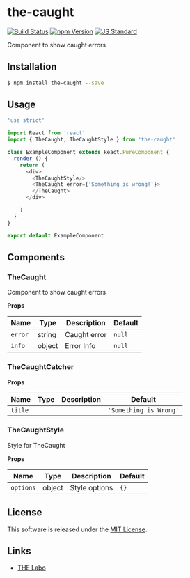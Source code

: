 the-caught
==========

<!---
This file is generated by the-tmpl. Do not update manually.
--->

<!-- Badge Start -->
<a name="badges"></a>

[![Build Status][bd_travis_shield_url]][bd_travis_url]
[![npm Version][bd_npm_shield_url]][bd_npm_url]
[![JS Standard][bd_standard_shield_url]][bd_standard_url]

[bd_repo_url]: https://github.com/the-labo/the-caught
[bd_travis_url]: http://travis-ci.org/the-labo/the-caught
[bd_travis_shield_url]: http://img.shields.io/travis/the-labo/the-caught.svg?style=flat
[bd_travis_com_url]: http://travis-ci.com/the-labo/the-caught
[bd_travis_com_shield_url]: https://api.travis-ci.com/the-labo/the-caught.svg?token=
[bd_license_url]: https://github.com/the-labo/the-caught/blob/master/LICENSE
[bd_npm_url]: http://www.npmjs.org/package/the-caught
[bd_npm_shield_url]: http://img.shields.io/npm/v/the-caught.svg?style=flat
[bd_standard_url]: http://standardjs.com/
[bd_standard_shield_url]: https://img.shields.io/badge/code%20style-standard-brightgreen.svg

<!-- Badge End -->


<!-- Description Start -->
<a name="description"></a>

Component to show caught errors

<!-- Description End -->


<!-- Overview Start -->
<a name="overview"></a>



<!-- Overview End -->


<!-- Sections Start -->
<a name="sections"></a>

<!-- Section from "doc/guides/01.Installation.md.hbs" Start -->

<a name="section-doc-guides-01-installation-md"></a>

Installation
-----

```bash
$ npm install the-caught --save
```


<!-- Section from "doc/guides/01.Installation.md.hbs" End -->

<!-- Section from "doc/guides/02.Usage.md.hbs" Start -->

<a name="section-doc-guides-02-usage-md"></a>

Usage
---------

```javascript
'use strict'

import React from 'react'
import { TheCaught, TheCaughtStyle } from 'the-caught'

class ExampleComponent extends React.PureComponent {
  render () {
    return (
      <div>
        <TheCaughtStyle/>
        <TheCaught error={'Something is wrong!'}>
        </TheCaught>
      </div>

    )
  }
}

export default ExampleComponent

```


<!-- Section from "doc/guides/02.Usage.md.hbs" End -->

<!-- Section from "doc/guides/03.Components.md.hbs" Start -->

<a name="section-doc-guides-03-components-md"></a>

Components
-----------

### TheCaught

Component to show caught errors

**Props**

| Name | Type | Description | Default |
| --- | --- | ---- | ---- |
| `error` | string  | Caught error | `null` |
| `info` | object  | Error Info | `null` |

### TheCaughtCatcher



**Props**

| Name | Type | Description | Default |
| --- | --- | ---- | ---- |
| `title` |   |  | `'Something is Wrong'` |

### TheCaughtStyle

Style for TheCaught

**Props**

| Name | Type | Description | Default |
| --- | --- | ---- | ---- |
| `options` | object  | Style options | `{}` |



<!-- Section from "doc/guides/03.Components.md.hbs" End -->


<!-- Sections Start -->


<!-- LICENSE Start -->
<a name="license"></a>

License
-------
This software is released under the [MIT License](https://github.com/the-labo/the-caught/blob/master/LICENSE).

<!-- LICENSE End -->


<!-- Links Start -->
<a name="links"></a>

Links
------

+ [THE Labo][the_labo_url]

[the_labo_url]: https://github.com/the-labo

<!-- Links End -->
